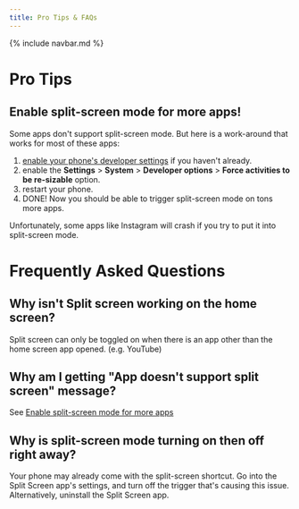 ```yaml
---
title: Pro Tips & FAQs
---
```


{% include navbar.md %}

# Pro Tips
## Enable split-screen mode for more apps!
Some apps don't support split-screen mode. But here is a work-around that works for most of these apps:

1. [enable your phone's developer settings](https://developer.android.com/studio/debug/dev-options#enable) if you haven't already.
2. enable the **Settings** > **System** > **Developer options** > **Force activities to be re-sizable** option.
3. restart your phone.
4. DONE! Now you should be able to trigger split-screen mode on tons more apps.

Unfortunately, some apps like Instagram will crash if you try to put it into split-screen mode.

# Frequently Asked Questions

## Why isn't Split screen working on the home screen?
Split screen can only be toggled on when there is an app other than the home screen app opened. (e.g. YouTube)

## Why am I getting **"App doesn't support split screen"** message?
See [Enable split-screen mode for more apps](#enable-split-screen-mode-for-more-apps)

## Why is split-screen mode turning on then off right away?
Your phone may already come with the split-screen shortcut. Go into the Split Screen app's settings, and turn off the trigger that's causing this issue. Alternatively, uninstall the Split Screen app.

